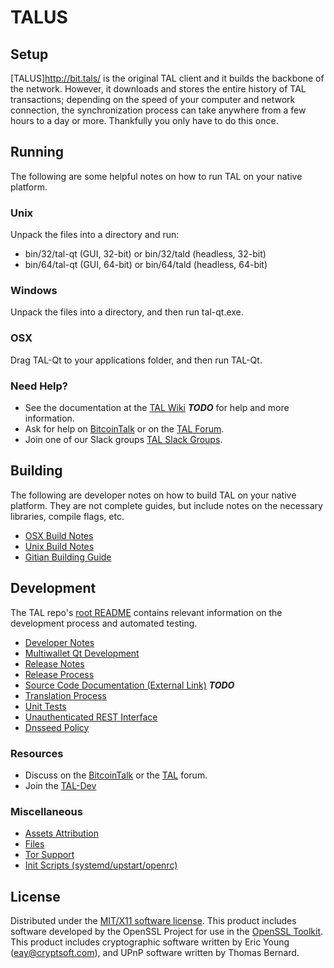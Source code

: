 TALUS
=====================

Setup
---------------------
[TALUS]http://bit.tals/ is the original TAL client and it builds the backbone of the network. However, it downloads and stores the entire history of TAL transactions; depending on the speed of your computer and network connection, the synchronization process can take anywhere from a few hours to a day or more. Thankfully you only have to do this once.

Running
---------------------
The following are some helpful notes on how to run TAL on your native platform.

### Unix

Unpack the files into a directory and run:

- bin/32/tal-qt (GUI, 32-bit) or bin/32/tald (headless, 32-bit)
- bin/64/tal-qt (GUI, 64-bit) or bin/64/tald (headless, 64-bit)

### Windows

Unpack the files into a directory, and then run tal-qt.exe.

### OSX

Drag TAL-Qt to your applications folder, and then run TAL-Qt.

### Need Help?

* See the documentation at the [TAL Wiki](https://en.bitcoin.it/wiki/Main_Page) ***TODO***
for help and more information.
* Ask for help on [BitcoinTalk](https://bitcointalk.org/index.php?topic=1604893.0) or on the [TAL Forum](https://google.forum.com/).
* Join one of our Slack groups [TAL Slack Groups](https://google.slack.com/).

Building
---------------------
The following are developer notes on how to build TAL on your native platform. They are not complete guides, but include notes on the necessary libraries, compile flags, etc.

- [OSX Build Notes](build-osx.md)
- [Unix Build Notes](build-unix.md)
- [Gitian Building Guide](gitian-building.md)

Development
---------------------
The TAL repo's [root README](https://github.com/TALUSDEV/TAL/blob/master/README.md) contains relevant information on the development process and automated testing.

- [Developer Notes](developer-notes.md)
- [Multiwallet Qt Development](multiwallet-qt.md)
- [Release Notes](release-notes.md)
- [Release Process](release-process.md)
- [Source Code Documentation (External Link)](https://dev.visucore.com/bitcoin/doxygen/) ***TODO***
- [Translation Process](translation_process.md)
- [Unit Tests](unit-tests.md)
- [Unauthenticated REST Interface](REST-interface.md)
- [Dnsseed Policy](dnsseed-policy.md)

### Resources

* Discuss on the [BitcoinTalk](https://bitcointalk.org/index.php?topic=1604893.0) or the [TAL](https://google.forum.com/) forum.
* Join the [TAL-Dev](https://google.slack.com/) 

### Miscellaneous
- [Assets Attribution](assets-attribution.md)
- [Files](files.md)
- [Tor Support](tor.md)
- [Init Scripts (systemd/upstart/openrc)](init.md)

License
---------------------
Distributed under the [MIT/X11 software license](http://www.opensource.org/licenses/mit-license.php).
This product includes software developed by the OpenSSL Project for use in the [OpenSSL Toolkit](https://www.openssl.org/). This product includes
cryptographic software written by Eric Young ([eay@cryptsoft.com](mailto:eay@cryptsoft.com)), and UPnP software written by Thomas Bernard.
